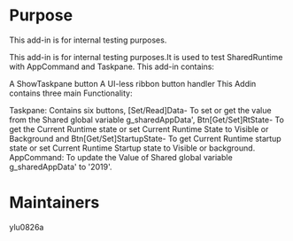 # Purpose
This add-in is for internal testing purposes.

This add-in is for internal testing purposes.It is used to test SharedRuntime with AppCommand and Taskpane. This add-in contains:

A ShowTaskpane button
A UI-less ribbon button handler
This Addin contains three main Functionality:

Taskpane: Contains six buttons, [Set/Read]Data- To set or get the value from the Shared global variable g_sharedAppData', Btn[Get/Set]RtState- To get the Current Runtime state or set Current Runtime State to Visible or Background and Btn[Get/Set]StartupState- To get Current Runtime startup state or set Current Runtime Startup state to Visible or background.
AppCommand: To update the Value of Shared global variable g_sharedAppData' to '2019'.

# Maintainers
ylu0826a